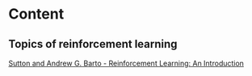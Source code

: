 # Content

## Topics of reinforcement learning

[Sutton and Andrew G. Barto - Reinforcement Learning: An Introduction](/sbartobook)
